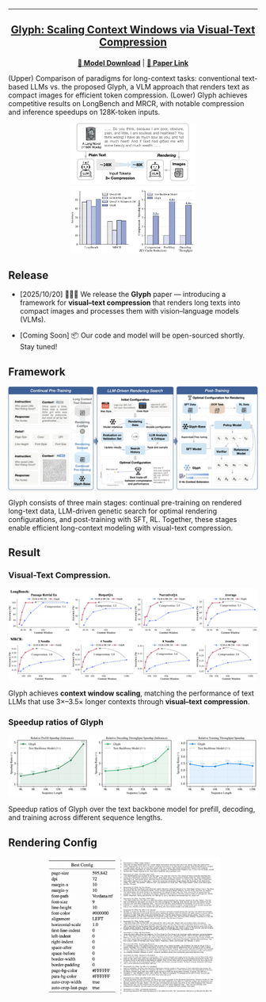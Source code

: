 <hr>

<h2>
<p align="center">
  <a href="">Glyph: Scaling Context Windows via Visual-Text Compression</a>
</p>
</h2>


<p align="center">
  <a href=""><b>🤗 Model Download</b></a> |
  <a href=""><b>📄 Paper Link</b></a> 
</p>

(Upper) Comparison of paradigms for long-context tasks: conventional text-based LLMs vs. the proposed Glyph, a VLM approach that renders text as compact images for efficient token compression. (Lower) Glyph achieves competitive results on LongBench and MRCR, with notable compression and inference speedups on 128K-token inputs.
<div align="center">


  <a href="assets/intro.pdf" target="_blank">
    <img src="assets/intro.png"  style="max-width: 50%; height: auto;" />
  </a>
</div>


## Release
- [2025/10/20] 🚀🚀🚀 We release the **Glyph** paper — introducing a framework for **visual–text compression** that renders long texts into compact images and processes them with vision–language models (VLMs).

- [Coming Soon] 📦 Our code and model will be open-sourced shortly. Stay tuned!


## Framework 

<img src="assets/framework.png"  style="max-width: 100%; height: auto;" />

Glyph consists of three main stages: continual pre-training on rendered long-text data, LLM-driven genetic search for optimal rendering configurations, and post-training with SFT, RL. Together, these stages enable efficient long-context modeling with visual-text compression.



## Result
###  Visual-Text Compression.
<img src="assets/acc_length.png"  style="max-width: 100%; height: auto;" />

Glyph achieves **context window scaling**, matching the performance of text LLMs that use 3×–3.5× longer contexts through **visual–text compression**.

### Speedup ratios of Glyph
<img src="assets/speedup_panels_times.png"  style="max-width: 100%; height: auto;" />

Speedup ratios of Glyph over the text backbone model for prefill, decoding, and training across different sequence lengths.

## Rendering Config
<div align="center">
<img src="assets/best_config.png"  style="max-width: 70%; height: auto;" />
</div>



<!-- ## Citation
```

``` -->
